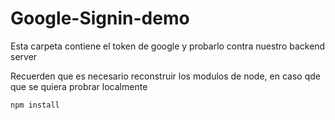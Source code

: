 # Google-Signin-demo

Esta carpeta contiene el token de google y probarlo contra nuestro backend server

Recuerden que es necesario reconstruir los modulos de node, en caso qde que se quiera probrar localmente

```
npm install
```
